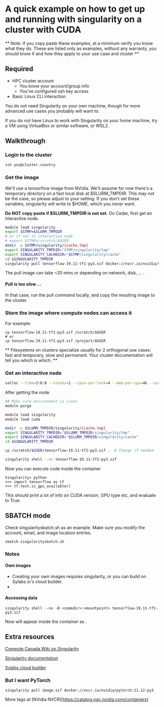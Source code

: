 # A quick example on how to get up and running with singularity on a cluster with CUDA

** Note: if you copy paste these examples, at a minimum verify you know what they do. These are listed only as examples, without any warranty, you should know if and how they apply to your use case and cluster **

## Required
- HPC cluster account
  - You know your account/group info
  - You've configured ssh key access
- Basic Linux CLI interaction

You do not need Singularity on your own machine, though for more advanced use cases you probably will want to.

If you do not have Linux to work with Singularity on your home machine, try a VM using VirtualBox or similar software, or WSL2.

## Walkthrough
### Login to the cluster
```bash
ssh you@cluster.country
```
### Get the image
We'll use a tensorflow image from NVidia.
We'll assume for now there's a temporary directory on a fast local disk at $SLURM_TMPDIR. This may not be the case, so please adjust to your setting.
If you don't set these variables, singularity will write to $HOME, which you never want.

**Do NOT copy paste if $SLURM_TMPDIR is not set**. On Cedar, first get an interactive node.

```bash
module load singularity
export $STMP=$SLURM_TMPDIR
# or if not in interactive node
# export $STMP=/scratch/$USER
mkdir -p $STMP/singularity/{cache,tmp}
export SINGULARITY_TMPDIR="STMP/singularity/tmp"
export SINGULARITY_CACHEDIR="$STMP/singularity/cache"
cd $SINGULARITY_TMPDIR
singularity pull tensorflow-19.11-tf1-py3.sif docker://nvcr.io/nvidia/tensorflow:19.11-tf1-py3
```
The pull image can take ~20 mins or depending on network, disk, ... .

#### Pull is too slow ...
In that case, run the pull command locally, and copy the resulting image to the cluster.

### Store the image where compute nodes can access it
For example:
```
cp tensorflow-19.11-tf1-py3.sif /scratch/$USER
# or
cp tensorflow-19.11-tf1-py3.sif /project/$USER
```
** Filesystems on clusters specialize usually for 2 orthogonal use cases: fast and temporary, slow and permanent. Your cluster documentation will tell you which is which. **

### Get an interactive node
```bash
salloc --time=3:0:0 --ntasks=1 --cpus-per-task=4 --mem-per-cpu=4G --account=<YOURGROUP> --gres=gpu:1
```
After getting the node
```bash
## Make sure environment is clean
module purge

module load singularity
module load cuda

mkdir -p $SLURM_TMPDIR/singularity/{cache,tmp}
export SINGULARITY_TMPDIR="$SLURM_TMPDIR/singularity/tmp"
export SINGULARITY_CACHEDIR="$SLURM_TMPDIR/singularity/cache"
cd $SINGULARITY_TMPDIR

cp /scratch/$USER/tensorflow-19.11-tf1-py3.sif .  # Change if needed

singularity shell --nv tensorflow-19.11-tf1-py3.sif
```
Now you can execute code inside the container
```
Singularity> python
>>> import tensorflow as tf
>>> tf.test.is_gpu_available()
```
This should print a lot of info on CUDA version, GPU type etc, and evaluate to True.

## SBATCH mode
Check singularitysbatch.sh as an example. Make sure you modify the account, email, and image location entries.
```
sbatch singularitysbatch.sh
```

### Notes
#### Own images
- Creating your own images requires singularity, or you can build on Sylabs.io's cloud builder.
-
#### Accessing data
```
singularity shell --nv -B <somedir>:<mountpoint> tensorflow-19.11-tf1-py3.sif
```
Now <somedir> will appear inside the container as <mountpoint>.


## Extra resources
[Compute Canada Wiki on Singularity](https://docs.computecanada.ca/wiki/Singularity)

[Singularity documentation](https://sylabs.io/docs)

[Sylabs cloud builder](https://cloud.sylabs.io/library)

### But I want PyTorch
```
singularity pull image.sif docker://nvcr.io/nvidia/pytorch:21.12-py3
```
More tags at [NVidia NVCR][https://catalog.ngc.nvidia.com/containers]
